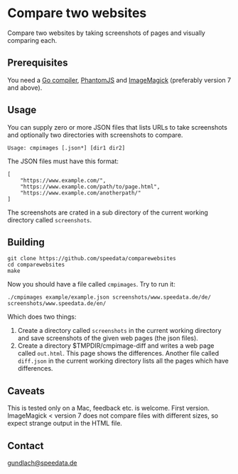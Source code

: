 # Compare two websites

Compare two websites by taking screenshots of pages and visually comparing each.

## Prerequisites

You need a [Go compiler](https://golang.org/), [PhantomJS](http://phantomjs.org/) and [ImageMagick](https://www.imagemagick.org/script/index.php) (preferably version 7 and above).

## Usage

You can supply zero or more JSON files that lists URLs to take screenshots and optionally two directories with screenshots to compare.

    Usage: cmpimages [.json*] [dir1 dir2]

The JSON files must have this format:

    [
     	"https://www.example.com/",
     	"https://www.example.com/path/to/page.html",
     	"https://www.example.com/anotherpath/"
    ]

The screenshots are crated in a sub directory of the current working directory called `screenshots`.


## Building

	git clone https://github.com/speedata/comparewebsites
	cd comparewebsites
	make

Now you should have a file called `cmpimages`. Try to run it:

    ./cmpimages example/example.json screenshots/www.speedata.de/de/ screenshots/www.speedata.de/en/

Which does two things:

1. Create a directory called `screenshots` in the current working directory and save screenshots of the given web pages (the json files).
1. Create a directory $TMPDIR/cmpimage-diff and writes a web page called `out.html`. This page shows the differences. Another file called `diff.json` in the current working directory lists all the pages which have differences.




## Caveats

This is tested only on a Mac, feedback etc. is welcome. First version. ImageMagick < version 7 does not compare files with different sizes, so expect strange output in the HTML file.


## Contact

gundlach@speedata.de
